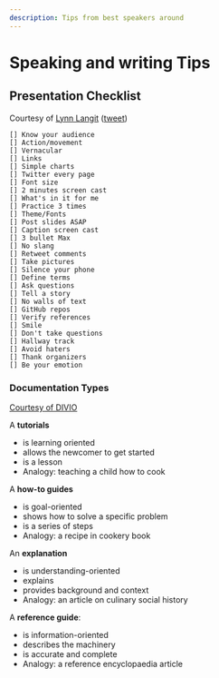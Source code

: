 ```yaml
---
description: Tips from best speakers around
---
```


# Speaking and writing Tips

## Presentation Checklist

Courtesy of [Lynn Langit](https://twitter.com/lynnlangit) \([tweet](https://twitter.com/lynnlangit/status/1068708615136043008)\)

```
[] Know your audience
[] Action/movement
[] Vernacular
[] Links
[] Simple charts
[] Twitter every page
[] Font size
[] 2 minutes screen cast
[] What's in it for me
[] Practice 3 times
[] Theme/Fonts
[] Post slides ASAP
[] Caption screen cast
[] 3 bullet Max
[] No slang
[] Retweet comments
[] Take pictures
[] Silence your phone
[] Define terms
[] Ask questions
[] Tell a story
[] No walls of text
[] GitHub repos
[] Verify references
[] Smile
[] Don't take questions
[] Hallway track
[] Avoid haters
[] Thank organizers
[] Be your emotion
```

### Documentation Types

[Courtesy of DIVIO](https://www.divio.com/blog/documentation/)

A **tutorials**

* is learning oriented
* allows the newcomer to get started
* is a lesson
* Analogy: teaching a child how to cook

A **how-to guides**

* is goal-oriented
* shows how to solve a specific problem
* is a series of steps
* Analogy: a recipe in cookery book

An **explanation**

* is understanding-oriented
* explains
* provides background and context
* Analogy: an article on culinary social history

A **reference guide**:

* is information-oriented
* describes the machinery
* is accurate and complete
* Analogy: a reference encyclopaedia article

